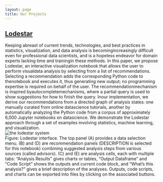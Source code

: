 ```yaml
---
layout: page
title: Our Projects
---
```

<div class="project-items">
    <div class="project-item">
        <div class="project-item-des">
            <a href="{{site.baseurl}}/projects/lodestar"><h2>Lodestar</h2></a>
            Keeping abreast of current trends, technologies, and best practices in statistics, visualization, and data analysis is becomingincreasingly difficult even for professional data scientists, and is a hopeless endeavor for domain experts lacking time and trainingin these methods.  In this paper, we propose Lodestar, an interactive visualization notebook that allows the user to perform visualdata analysis by selecting from a list of recommendations. Selecting a recommendation adds the corresponding Python code to thenotebook and executes it, thus generating new output; no programming expertise is required on behalf of the user. The recommendationmechanism is inspired byautocompletemechanisms, where a partial query is used to show suggestions for how to finish the query. Inour implementation, we derive our recommendations from a directed graph of analysis states: one manually curated from online datascience tutorials, another by automatically analyzing the Python code from a corpus of approximately 6,000 Jupyter notebooks on datascience. We demonstrate the Lodestar approach through a set of examples involving statistics, machine learning, and visualization.
        </div>
        <img class="project-item-img" src="{{site.baseurl}}/public/lodestarintro.PNG" alt="the lodestar system"/>
        <div class="caption"> Figure: Lodestar interface. The top panel (A) provides a data selection menu. (B) and (D) are recommendation panels (DESCRIPTION is selected for this notebook) combining suggested analysis steps from various sources (called advisors). (C) and (E) are analysis cells, each with multiple tabs: “Analysis Results” gives charts or tables, “Output Dataframe” and “Code Script” shows the outputs and current code block, and “What’s this analysis?” gives a brief description of the analyses. Outputs, code scripts, and charts can be exported into files by clicking on the associated buttons.
        </div>
    </div>
</div>

